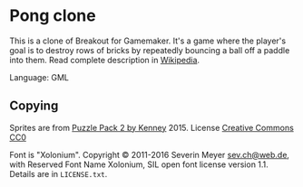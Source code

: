 # Pong clone

This is a clone of Breakout for Gamemaker. 
It's a game where the player's goal is to destroy rows of bricks by repeatedly bouncing a ball off a paddle into them.
Read complete description in [Wikipedia](https://en.wikipedia.org/wiki/Breakout_(video_game)).

Language: GML

## Copying

Sprites are from [Puzzle Pack 2 by Kenney](https://kenney.nl/assets/puzzle-pack-2) 2015. License [Creative Commons CC0](https://creativecommons.org/publicdomain/zero/1.0/)

Font is "Xolonium". Copyright &copy; 2011-2016 Severin Meyer <sev.ch@web.de>, with Reserved Font Name Xolonium, SIL open font license version 1.1. Details are in `LICENSE.txt`.
